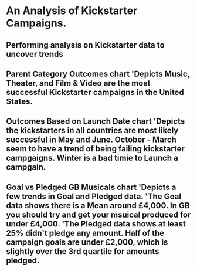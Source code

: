 # An Analysis of Kickstarter Campaigns.
Performing analysis on Kickstarter data to uncover trends
---
Parent Category Outcomes chart
  'Depicts Music, Theater, and Film & Video are the most successful Kickstarter campaigns in the United States.
  ---
Outcomes Based on Launch Date chart
  'Depicts the kickstarters in all countries are most likely successful in May and June. October - March seem to have a trend of  being failing kickstarter campgaigns. Winter is a bad timie to Launch a campgain.
  ---
Goal vs Pledged GB Musicals chart
  'Depicts a few trends in Goal and Pledged data. 
    'The Goal data shows there is a Mean around £4,000. In GB you should try and get your msuical produced for under £4,000.
    'The Pledged data shows at least 25% didn't pledge any amount. Half of the campaign goals are under £2,000, which is slightly over the 3rd quartile for amounts pledged.
---
